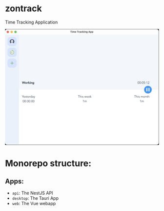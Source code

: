# zontrack
Time Tracking Application

![alt text](https://github.com/ZonResearch/zon-tracker/blob/main/desktop.png?raw=true)

# Monorepo structure:

## Apps:

- `api`: The NestJS API
- `desktop`: The Tauri App
- `web`: The Vue webapp
